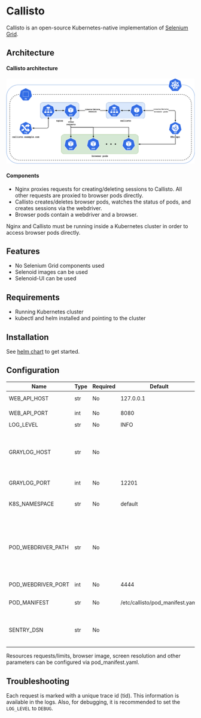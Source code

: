 # Callisto
Callisto is an open-source Kubernetes-native implementation of [Selenium Grid](https://en.wikipedia.org/wiki/Selenium_(software)).

## Architecture
#### Callisto architecture
![Callisto architecture](docs/img/callisto_architecture.png)
#### Components
* Nginx proxies requests for creating/deleting sessions to Callisto. All other requests are proxied to browser pods directly.
* Callisto creates/deletes browser pods, watches the status of pods, and creates sessions via the webdriver.
* Browser pods contain a webdriver and a browser.

Nginx and Callisto must be running inside a Kubernetes cluster in order to access browser pods directly.

## Features
* No Selenium Grid components used
* Selenoid images can be used
* Selenoid-UI can be used

## Requirements
* Running Kubernetes cluster
* kubectl and helm installed and pointing to the cluster

## Installation
See [helm chart](https://github.com/wrike/callisto-chart) to get started.

## Configuration

| Name | Type | Required | Default | Description |
| ---- | ---- | -------- | ------- | ----------- |
| WEB_API_HOST | str | No | 127.0.0.1 | a host to run web api |
| WEB_API_PORT | int | No | 8080 | a port to run web api |
| LOG_LEVEL | str | No | INFO | log level |
| GRAYLOG_HOST | str | No | | Graylog host address. Logging to Graylog is disabled if left empty |
| GRAYLOG_PORT | int | No | 12201 | Graylog port |
| K8S_NAMESPACE | str | No | default | k8s namespace to spawn pods |
| POD_WEBDRIVER_PATH | str | No | | webdriver path location. On selenoid images `/wd/hub` for firefox, empty for others |
| POD_WEBDRIVER_PORT | int | No | 4444 | webdriver port |
| POD_MANIFEST | str | No | /etc/callisto/pod_manifest.yaml | Path to pod manifest file |
| SENTRY_DSN | str | No | | Sentry DSN. Sentry disabled if left empty |

Resources requests/limits, browser image, screen resolution and other parameters can be configured via pod_manifest.yaml.

## Troubleshooting
Each request is marked with a unique trace id (tid). This information is available in the logs. Also, for debugging, it is recommended to set the `LOG_LEVEL` to `DEBUG`.